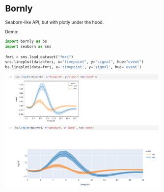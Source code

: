 # Bornly

Seaborn-like API, but with plotly under the hood.

Demo:

```python
import bornly as bs
import seaborn as sns

fmri = sns.load_dataset("fmri")
sns.lineplot(data=fmri, x="timepoint", y="signal", hue="event")
bs.lineplot(data=fmri, x='timepoint', y='signal', hue='event')
```

![](demo.png)
